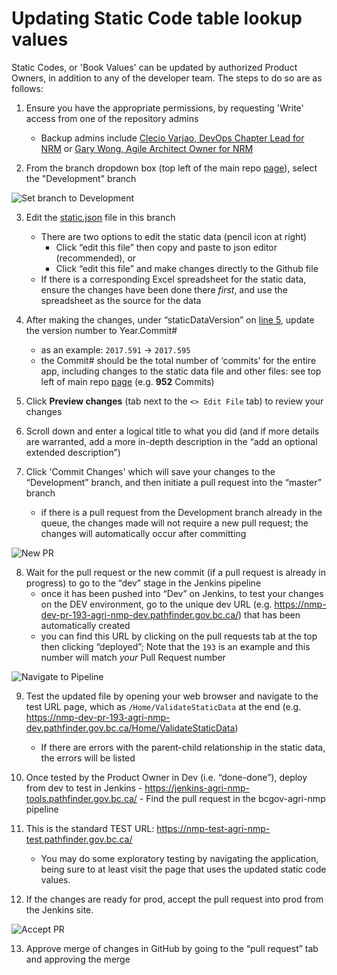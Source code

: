 # Updating Static Code table lookup values

Static Codes, or 'Book Values' can be updated by authorized Product Owners, in addition to any of the developer team.  The steps to do so are as follows:

1. Ensure you have the appropriate permissions, by requesting 'Write' access from one of the repository admins
    - Backup admins include [Clecio Varjao, DevOps Chapter Lead for NRM](mailto:Clecio.Varjao@gov.bc.ca?subject=AGRI-NMP%20GitHub%20Access) or [Gary Wong, Agile Architect Owner for NRM](mailto:Gary.T.Wong@gov.bc.ca?subject=AGRI-NMP%20GitHub%20Access)

2. From the branch dropdown box (top left of the main repo [page](https://github.com/bcgov/agri-nmp)), select the "Development" branch

![Set branch to Development](https://gist.githubusercontent.com/garywong-bc/73db443ac647548ff26b2dded48e74f0/raw/315e1dccbcedf78f954242af91c86eb320c461d9/agri-nmp.static-code.1.png)

3. Edit the [static.json](https://github.com/bcgov/agri-nmp/blob/Development/app/Server/src/SERVERAPI/Data/static.json)  file in this branch

    - There are two options to edit the static data (pencil icon at right)
        - Click “edit this file” then copy and paste to json editor (recommended), or
        - Click “edit this file” and make changes directly to the Github file
    - If there is a corresponding Excel spreadsheet for the static data, ensure the changes have been done there *first*, and use the spreadsheet as the source for the data

4. After making the changes, under “staticDataVersion” on [line 5](https://github.com/bcgov/agri-nmp/blob/Development/app/Server/src/SERVERAPI/Data/static.json#L5), update the version number to Year.Commit#

    - as an example: `2017.591` -> `2017.595`
    - the Commit# should be the total number of ‘commits’ for the entire app, including changes to the static data file and other files: see top left of main repo [page](https://github.com/bcgov/agri-nmp) (e.g. **952** Commits)

5. Click **Preview changes** (tab next to the `<> Edit File` tab) to review your changes
6. Scroll down and enter a logical title to what you did (and if more details are warranted, add a more in-depth description in the “add an optional extended description”)
7. Click 'Commit Changes' which will save your changes to the “Development” branch, and then initiate a pull request into the “master” branch
    - if there is a pull request from the Development branch already in the queue, the changes made will not require a new pull request; the changes will automatically occur after committing

![New PR](https://gist.githubusercontent.com/garywong-bc/73db443ac647548ff26b2dded48e74f0/raw/315e1dccbcedf78f954242af91c86eb320c461d9/agri-nmp.static-code.2.png)

8. Wait for the pull request or the new commit (if a pull request is already in progress) to go to the “dev” stage in the Jenkins pipeline
    - once it has been pushed into “Dev” on Jenkins, to test your changes on the DEV environment, go to the unique dev URL (e.g. https://nmp-dev-pr-193-agri-nmp-dev.pathfinder.gov.bc.ca/) that has been automatically created
    - you can find this URL by clicking on the pull requests tab at the top then clicking “deployed”; Note that the `193` is an example and this number will match *your* Pull Request number

![Navigate to Pipeline](https://gist.githubusercontent.com/garywong-bc/73db443ac647548ff26b2dded48e74f0/raw/315e1dccbcedf78f954242af91c86eb320c461d9/agri-nmp.static-code.3.png)

9. Test the updated file by opening your web browser and navigate to the test URL page, which as `/Home/ValidateStaticData` at the end (e.g. https://nmp-dev-pr-193-agri-nmp-dev.pathfinder.gov.bc.ca/Home/ValidateStaticData)

    - If there are errors with the parent-child relationship in the static data, the errors will be listed
10.	 Once tested by the Product Owner in Dev (i.e. “done-done”), deploy from dev to test in Jenkins 
    - https://jenkins-agri-nmp-tools.pathfinder.gov.bc.ca/
    - Find the pull request in the bcgov-agri-nmp pipeline
11.	This is the standard TEST URL: https://nmp-test-agri-nmp-test.pathfinder.gov.bc.ca/
    - You may do some exploratory testing by navigating the application, being sure to at least visit the page that uses the updated static code values. 
12. If the changes are ready for prod, accept the pull request into prod from the Jenkins site. 

![Accept PR](https://gist.githubusercontent.com/garywong-bc/73db443ac647548ff26b2dded48e74f0/raw/315e1dccbcedf78f954242af91c86eb320c461d9/agri-nmp.static-code.4.png)

13. Approve merge of changes in GitHub by going to the “pull request” tab and approving the merge
